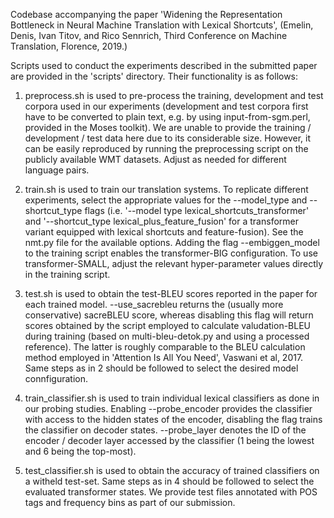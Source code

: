 Codebase accompanying the paper 'Widening the Representation Bottleneck in Neural Machine Translation with Lexical Shortcuts', (Emelin, Denis, Ivan Titov, and Rico Sennrich, Third Conference on Machine Translation, Florence, 2019.)

Scripts used to conduct the experiments described in the submitted paper are provided in the 'scripts' directory. Their functionality is as follows:

1. preprocess.sh is used to pre-process the training, development and test corpora used in our experiments (development and test corpora first have to be converted to plain text, e.g. by using input-from-sgm.perl, provided in the Moses toolkit). We are unable to provide the training / development / test data here due to its considerable size. However, it can be easily reproduced by running the preprocessing script on the publicly available WMT datasets. Adjust as needed for different language pairs. 

2. train.sh is used to train our translation systems. To replicate different experiments, select the appropriate values for the --model_type and --shortcut_type flags (i.e. '--model type lexical_shortcuts_transformer' and '--shortcut_type lexical_plus_feature_fusion' for a transformer variant equipped with lexical shortcuts and feature-fusion). See the nmt.py file for the available options. Adding the flag --embiggen_model to the training script enables the transformer-BIG configuration. To use transformer-SMALL, adjust the relevant hyper-parameter values directly in the training script.

3. test.sh is used to obtain the test-BLEU scores reported in the paper for each trained model. --use_sacrebleu returns the (usually more conservative) sacreBLEU score, whereas disabling this flag will return scores obtained by the script employed to calculate valudation-BLEU during training (based on multi-bleu-detok.py and using a processed reference). The latter is roughly comparable to the BLEU calculation method employed in 'Attention Is All You Need', Vaswani et al, 2017. Same steps as in 2 should be followed to select the desired model connfiguration.

4. train_classifier.sh is used to train individual lexical classifiers as done in our probing studies. Enabling --probe_encoder provides the classifier with access to the hidden states of the encoder, disabling the flag trains the classifier on decoder states. --probe_layer denotes the ID of the encoder / decoder layer accessed by the classifier (1 being the lowest and 6 being the top-most).

5. test_classifier.sh is used to obtain the accuracy of trained classifiers on a witheld test-set. Same steps as in 4 should be followed to select the evaluated transformer states. We provide test files annotated with POS tags and frequency bins as part of our submission.

